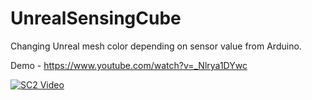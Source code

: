 # UnrealSensingCube

Changing Unreal mesh color depending on sensor value from Arduino.

Demo - https://www.youtube.com/watch?v=_Nlrya1DYwc

[![SC2 Video](https://img.youtube.com/vi/--b-9HrKK6w/0.jpg)](http://www.youtube.com/watch?v=--b-9HrKK6w)
